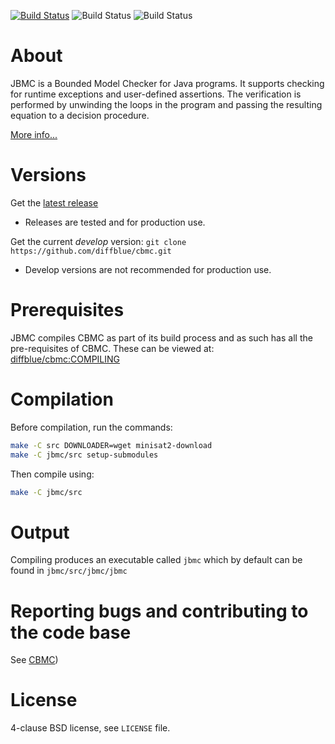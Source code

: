 [![Build Status][travis_img]][travis]
![Build Status][codebuild_img]
![Build Status][codebuild_windows_img]

About
=====

JBMC is a Bounded Model Checker for Java programs. It supports
checking for runtime exceptions and user-defined assertions.
The verification is performed by unwinding the loops in the program
and passing the resulting equation to a decision procedure.

[More info...](http://www.cprover.org/jbmc)

Versions
========

Get the [latest release](https://github.com/diffblue/cbmc/releases)
* Releases are tested and for production use.

Get the current *develop* version: `git clone https://github.com/diffblue/cbmc.git`
* Develop versions are not recommended for production use.

Prerequisites
============

JBMC compiles CBMC as part of its build process and as such has all the pre-requisites of CBMC. These can be viewed at: [diffblue/cbmc:COMPILING](http://github.com/diffblue/cbmc/blob/master/COMPILING)

Compilation
===========

Before compilation, run the commands:

```bash
make -C src DOWNLOADER=wget minisat2-download
make -C jbmc/src setup-submodules
```

Then compile using:

```bash
make -C jbmc/src
```

Output
======

Compiling produces an executable called `jbmc` which by default can be found in `jbmc/src/jbmc/jbmc`

Reporting bugs and contributing to the code base
================================================

See [CBMC](https://github.com/diffblue/cbmc/blob/develop/README.md))

License
=======
4-clause BSD license, see `LICENSE` file.

[travis]: https://travis-ci.org/diffblue/cbmc
[travis_img]: https://travis-ci.org/diffblue/cbmc.svg?branch=develop
[codebuild_img]: https://codebuild.us-east-1.amazonaws.com/badges?uuid=eyJlbmNyeXB0ZWREYXRhIjoieVl4UDBKaVU2NEZIeE9GKzhMVWJUQ1RORXRZeGFEdm9LZnhvbWt4Q3oxb29uOTdWZDhZUkUvK2Z0eTBndU5pWkcyUXFZb1pDRVpBNXVob3R0R2tYZkdFPSIsIml2UGFyYW1ldGVyU3BlYyI6IkZ0TzR2a21XbHFkWnlYMkwiLCJtYXRlcmlhbFNldFNlcmlhbCI6MX0%3D&branch=develop
[codebuild_windows_img]: https://codebuild.us-east-1.amazonaws.com/badges?uuid=eyJlbmNyeXB0ZWREYXRhIjoiTFQ4Q0lCSEc1Rk5NcmlzaFZDdU44Vk8zY0c1VCtIVWMwWnJMRitmVFI5bE94Q3dhekVPMWRobFU2Q0xTTlpDSWZUQ3J1eksrWW1rSll1OExXdll2bExZPSIsIml2UGFyYW1ldGVyU3BlYyI6InpqcloyaEdxbjBiQUtvNysiLCJtYXRlcmlhbFNldFNlcmlhbCI6MX0%3D&branch=develop
